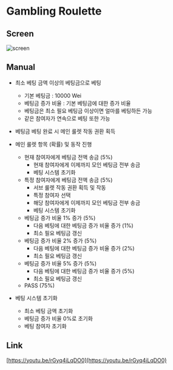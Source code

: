 # Gambling Roulette

## Screen

![screen](https://user-images.githubusercontent.com/28584213/168076874-4c861283-0ea9-43ba-a2e8-009415fdb1d9.png)

## Manual

* 최소 베팅 금액 이상의 베팅금으로 베팅
    * 기본 베팅금 : 10000 Wei
    * 베팅금 증가 비율 : 기본 베팅금에 대한 증가 비율
    * 베팅금은 최소 필요 베팅금 이상이면 얼마를 베팅하든 가능
    * 같은 참여자가 연속으로 베팅 또한 가능

* 베팅금 베팅 완료 시 메인 룰렛 작동 권환 획득

* 메인 룰렛 항목 (확률) 및 동작 진행
    * 현재 참여자에게 베팅금 전액 송금 (5%)
        * 현재 참여자에게 이제까지 모인 베팅금 전부 송금
        * 베팅 시스템 초기화
    * 특정 참여자에게 베팅금 전액 송금 (5%)
        * 서브 룰렛 작동 권환 획득 및 작동
        * 특정 참여자 선택
        * 해당 참여자에게 이제까지 모인 베팅금 전부 송금
        * 베팅 시스템 초기화
    * 베팅금 증가 비율 1% 증가 (5%)
        * 다음 베팅에 대한 베팅금 증가 비율 증가 (1%)
        * 최소 필요 베팅금 갱신
    * 베팅금 증가 비율 2% 증가 (5%)
        * 다음 베팅에 대한 베팅금 증가 비율 증가 (2%)
        * 최소 필요 베팅금 갱신
    * 베팅금 증가 비율 5% 증가 (5%)
        * 다음 베팅에 대한 베팅금 증가 비율 증가 (5%)
        * 최소 필요 베팅금 갱신
    * PASS (75%)

* 베팅 시스템 초기화
    * 최소 베팅 금액 초기화
    * 베팅금 증가 비율 0%로 초기화
    * 베팅 참여자 초기화

## Link

[https://youtu.be/rGyq4iLqDO0](https://youtu.be/rGyq4iLqDO0)